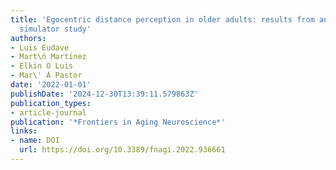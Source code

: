 ```yaml
---
title: 'Egocentric distance perception in older adults: results from an fMRI and driving
  simulator study'
authors:
- Luis Eudave
- Mart\ń Martı́nez
- Elkin O Luis
- Mar\' ́A Pastor
date: '2022-01-01'
publishDate: '2024-12-30T13:39:11.579863Z'
publication_types:
- article-journal
publication: '*Frontiers in Aging Neuroscience*'
links:
- name: DOI
  url: https://doi.org/10.3389/fnagi.2022.936661
---
```


